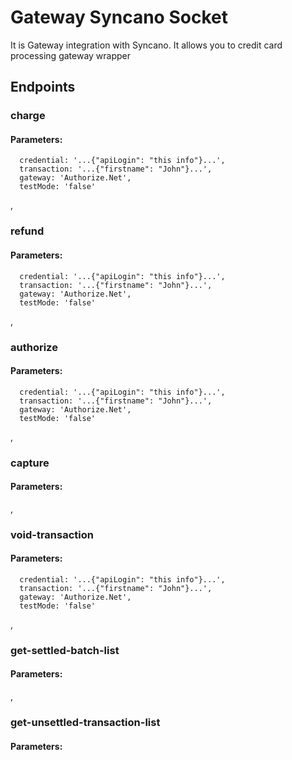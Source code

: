 # Gateway Syncano Socket

It is Gateway integration with Syncano. It allows you to credit card processing gateway wrapper

## Endpoints

### charge

#### Parameters:

      credential: '...{"apiLogin": "this info"}...',
      transaction: '...{"firstname": "John"}...',
      gateway: 'Authorize.Net',
      testMode: 'false'

,
### refund

#### Parameters:

      credential: '...{"apiLogin": "this info"}...',
      transaction: '...{"firstname": "John"}...',
      gateway: 'Authorize.Net',
      testMode: 'false'

,
### authorize

#### Parameters:

      credential: '...{"apiLogin": "this info"}...',
      transaction: '...{"firstname": "John"}...',
      gateway: 'Authorize.Net',
      testMode: 'false'

,
### capture

#### Parameters:


,
### void-transaction

#### Parameters:

      credential: '...{"apiLogin": "this info"}...',
      transaction: '...{"firstname": "John"}...',
      gateway: 'Authorize.Net',
      testMode: 'false'

,
### get-settled-batch-list

#### Parameters:


,
### get-unsettled-transaction-list

#### Parameters:


